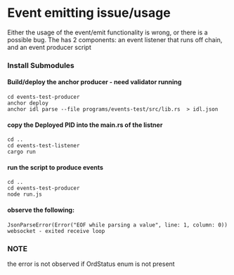 # Event emitting issue/usage

Either the usage of the event/emit functionality is wrong, or there is a possible bug.
The has 2 components: an event listener that runs off chain, and an event producer script

### Install Submodules

#### Build/deploy the anchor producer - need validator running

```
cd events-test-producer
anchor deploy
anchor idl parse --file programs/events-test/src/lib.rs  > idl.json
```
#### copy the Deployed PID into the main.rs of the listner
```
cd ..
cd events-test-listener
cargo run
```

#### run the script to produce events
```
cd ..
cd events-test-producer
node run.js
```

#### observe the following:

```
JsonParseError(Error("EOF while parsing a value", line: 1, column: 0))
websocket - exited receive loop
```

### NOTE
the error is not observed if OrdStatus enum is not present


